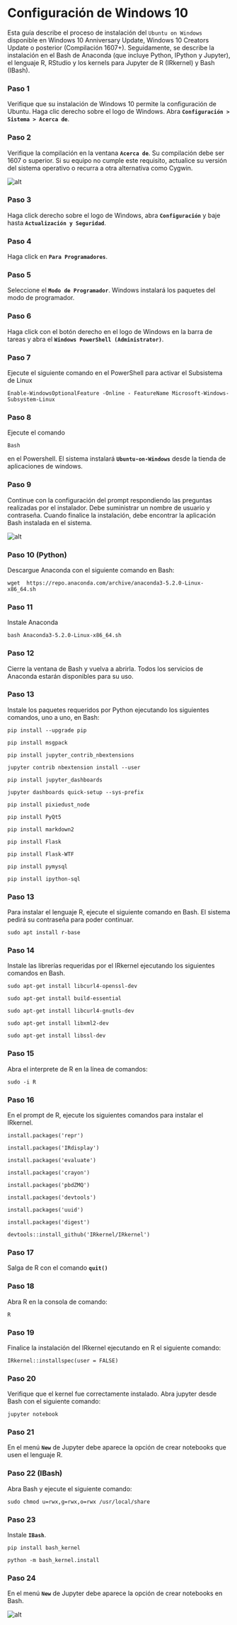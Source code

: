 # Configuración de Windows 10

Esta guía describe el proceso de instalación del `Ubuntu on Windows` disponible
en Windows 10 Anniversary Update, Windows 10 Creators Update o posterior
(Compilación 1607+). Seguidamente, se describe la instalación en el Bash de
Anaconda (que incluye Python, IPython y Jupyter), el lenguaje R, RStudio y los
kernels para Jupyter de R (IRkernel) y Bash (IBash).


### Paso 1
Verifique que su instalación de Windows 10 permite la configuración de Ubuntu.
Haga clic derecho sobre el logo de Windows. Abra
**`Configuración > Sistema > Acerca de`**.


### Paso 2
Verifique la compilación en la ventana **`Acerca de`**. Su compilación debe ser
1607 o superior. Si su equipo no cumple este requisito, actualice su versión del
sistema operativo o recurra a otra alternativa como Cygwin.

![alt](images/win10-version.png)

### Paso 3
Haga click derecho sobre el logo de Windows, abra **`Configuración`** y baje
hasta **`Actualización y Seguridad`**.


### Paso 4
Haga click en **`Para Programadores`**.

### Paso 5
Seleccione el **`Modo de Programador`**. Windows instalará los paquetes del
modo de programador.

### Paso 6
Haga click con el botón derecho en el logo de Windows en la barra de tareas y
abra el **`Windows PowerShell (Administrator)`**.

### Paso 7
Ejecute el siguiente comando en el PowerShell para activar el Subsistema de Linux

```
Enable-WindowsOptionalFeature -Online - FeatureName Microsoft-Windows-Subsystem-Linux
```

### Paso 8
Ejecute el comando
```
Bash
```
en el Powershell. El sistema instalará
**`Ubuntu-on-Windows`** desde la tienda de aplicaciones de windows.


### Paso 9
Continue con la configuración del prompt respondiendo las preguntas realizadas
por el instalador. Debe suministrar un nombre de usuario y contraseña. Cuando
finalice la instalación, debe encontrar la aplicación Bash instalada en el
sistema.

![alt](images/win10-ubuntu.png)


### Paso 10 (Python)
Descargue Anaconda con el siguiente comando en Bash:
```
wget  https://repo.anaconda.com/archive/anaconda3-5.2.0-Linux-x86_64.sh
```

### Paso 11
Instale Anaconda
```
bash Anaconda3-5.2.0-Linux-x86_64.sh
```

### Paso 12
Cierre la ventana de Bash y vuelva a abrirla. Todos los servicios de Anaconda
estarán disponibles para su uso.


### Paso 13
Instale los paquetes requeridos por Python ejecutando los siguientes
comandos, uno a uno, en Bash:

```
pip install --upgrade pip
```

```
pip install msgpack
```

```
pip install jupyter_contrib_nbextensions
```

```
jupyter contrib nbextension install --user
```

```
pip install jupyter_dashboards
```

```
jupyter dashboards quick-setup --sys-prefix
```

```
pip install pixiedust_node
```

```
pip install PyQt5
```

```
pip install markdown2
```

```
pip install Flask
```

```
pip install Flask-WTF
```

```
pip install pymysql
```

```
pip install ipython-sql
```

### Paso 13
Para instalar el lenguaje R, ejecute el siguiente comando en Bash. El sistema
pedirá su contraseña para poder continuar.

```
sudo apt install r-base
```

### Paso 14
Instale las librerías requeridas por el IRkernel ejecutando los siguientes
comandos en Bash.

```
sudo apt-get install libcurl4-openssl-dev
```

```
sudo apt-get install build-essential
```

```
sudo apt-get install libcurl4-gnutls-dev
```

```
sudo apt-get install libxml2-dev
```

```
sudo apt-get install libssl-dev
```

### Paso 15
Abra el interprete de R en la línea de comandos:

```
sudo -i R
```

### Paso 16
En el prompt de R, ejecute los siguientes comandos para instalar el IRkernel.

```
install.packages('repr')
```

```
install.packages('IRdisplay')
```

```
install.packages('evaluate')
```

```
install.packages('crayon')
```

```
install.packages('pbdZMQ')
```

```
install.packages('devtools')
```

```
install.packages('uuid')
```

```
install.packages('digest')
```

```
devtools::install_github('IRkernel/IRkernel')
```

### Paso 17
Salga de R con el comando **`quit()`**

### Paso 18
Abra R en la consola de comando:

```
R
```

### Paso 19
Finalice la instalación del IRkernel ejecutando en R el siguiente comando:

```
IRkernel::installspec(user = FALSE)
```

### Paso 20
Verifique que el kernel fue correctamente instalado. Abra jupyter desde Bash con
el siguiente comando:
```
jupyter notebook
```

### Paso 21
En el menú **`New`** de Jupyter debe aparece la opción de crear notebooks que
usen el lenguaje R.

### Paso 22 (IBash)
Abra Bash y ejecute el siguiente comando:
```
sudo chmod u=rwx,g=rwx,o=rwx /usr/local/share
```

### Paso 23
Instale **`IBash`**.

```
pip install bash_kernel
```

```
python -m bash_kernel.install
```

### Paso 24
En el menú **`New`** de Jupyter debe aparece la opción de crear notebooks en
Bash.

![alt](images/macOS-jupyter-IBash.png)
